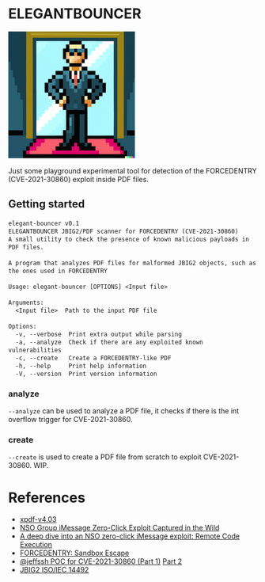 # ELEGANTBOUNCER
![alt text](logo.png) 

Just some playground experimental tool for detection of the FORCEDENTRY (CVE-2021-30860) exploit inside PDF files.

## Getting started
```
elegant-bouncer v0.1
ELEGANTBOUNCER JBIG2/PDF scanner for FORCEDENTRY (CVE-2021-30860)
A small utility to check the presence of known malicious payloads in PDF files.

A program that analyzes PDF files for malformed JBIG2 objects, such as the ones used in FORCEDENTRY

Usage: elegant-bouncer [OPTIONS] <Input file>

Arguments:
  <Input file>  Path to the input PDF file

Options:
  -v, --verbose  Print extra output while parsing
  -a, --analyze  Check if there are any exploited known vulnerabilities
  -c, --create   Create a FORCEDENTRY-like PDF
  -h, --help     Print help information
  -V, --version  Print version information
  ```
### analyze
`--analyze` can be used to analyze a PDF file, it checks if there is the int overflow trigger for CVE-2021-30860.

### create
`--create` is used to create a PDF file from scratch to exploit CVE-2021-30860. WIP.

# References
- [xpdf-v4.03](https://src.fedoraproject.org/repo/pkgs/xpdf/xpdf-4.03.tar.gz/)
- [NSO Group iMessage Zero-Click Exploit Captured in the Wild](https://citizenlab.ca/2021/09/forcedentry-nso-group-imessage-zero-click-exploit-captured-in-the-wild/)
- [A deep dive into an NSO zero-click iMessage exploit: Remote Code Execution](https://googleprojectzero.blogspot.com/2021/12/a-deep-dive-into-nso-zero-click.html)
- [FORCEDENTRY: Sandbox Escape](https://googleprojectzero.blogspot.com/2022/03/forcedentry-sandbox-escape.html)
- [@jeffssh POC for CVE-2021-30860 (Part 1)](https://twitter.com/jeffssh/status/1474605696020881409) [Part 2](https://github.com/jeffssh/exploits/tree/main/CVE-2021-30860)
- [JBIG2 ISO/IEC 14492](https://github.com/agl/jbig2enc/blob/master/fcd14492.pdf)